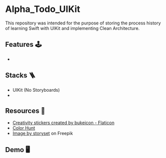 # Alpha_Todo_UIKit
This repository was intended for the purpose of storing the process history of learning Swift with UIKit and implementing Clean Architecture.

## Features 🕹️
- 

## Stacks 🪜
- UIKit (No Storyboards)
- 

## Resources 🎊
- <a href="https://www.flaticon.com/free-stickers/creativity" title="creativity stickers">Creativity stickers created by bukeicon - Flaticon</a>
- <a href="https://colorhunt.co/" title="creativity stickers">Color Hunt</a>
- <a href="https://www.freepik.com/free-vector/no-data-concept-illustration_8961448.htm#query=no%20data&position=3&from_view=search&track=ais&uuid=13c02cb0-816e-4577-92b7-3021476e4a2e">Image by storyset</a> on Freepik

## Demo 🖥️
